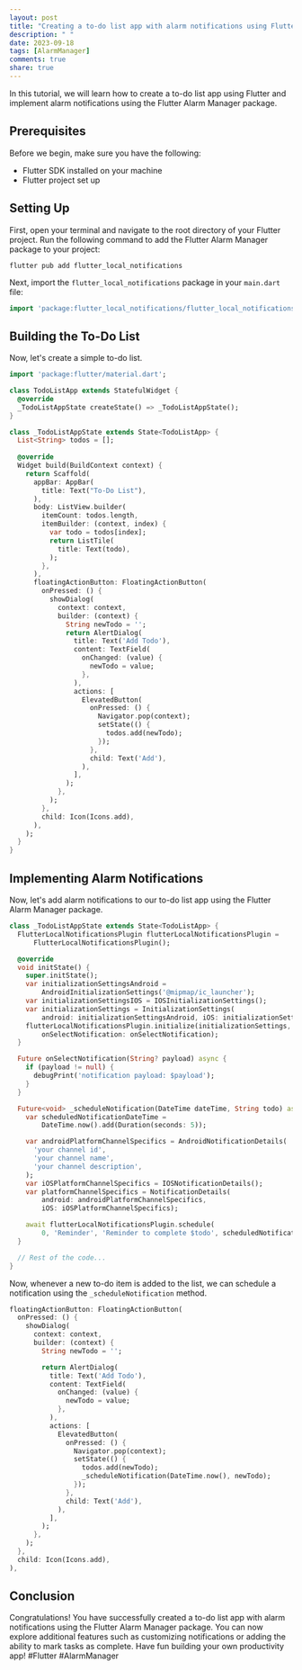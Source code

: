 ```yaml
---
layout: post
title: "Creating a to-do list app with alarm notifications using Flutter Alarm Manager"
description: " "
date: 2023-09-18
tags: [AlarmManager]
comments: true
share: true
---
```


In this tutorial, we will learn how to create a to-do list app using Flutter and implement alarm notifications using the Flutter Alarm Manager package.

## Prerequisites

Before we begin, make sure you have the following:

- Flutter SDK installed on your machine
- Flutter project set up

## Setting Up

First, open your terminal and navigate to the root directory of your Flutter project. Run the following command to add the Flutter Alarm Manager package to your project:

```
flutter pub add flutter_local_notifications
```

Next, import the `flutter_local_notifications` package in your `main.dart` file:

```dart
import 'package:flutter_local_notifications/flutter_local_notifications.dart';
```

## Building the To-Do List

Now, let's create a simple to-do list.

```dart
import 'package:flutter/material.dart';

class TodoListApp extends StatefulWidget {
  @override
  _TodoListAppState createState() => _TodoListAppState();
}

class _TodoListAppState extends State<TodoListApp> {
  List<String> todos = [];
  
  @override
  Widget build(BuildContext context) {
    return Scaffold(
      appBar: AppBar(
        title: Text("To-Do List"),
      ),
      body: ListView.builder(
        itemCount: todos.length,
        itemBuilder: (context, index) {
          var todo = todos[index];
          return ListTile(
            title: Text(todo),
          );
        },
      ),
      floatingActionButton: FloatingActionButton(
        onPressed: () {
          showDialog(
            context: context,
            builder: (context) {
              String newTodo = '';
              return AlertDialog(
                title: Text('Add Todo'),
                content: TextField(
                  onChanged: (value) {
                    newTodo = value;
                  },
                ),
                actions: [
                  ElevatedButton(
                    onPressed: () {
                      Navigator.pop(context);
                      setState(() {
                        todos.add(newTodo);
                      });
                    },
                    child: Text('Add'),
                  ),
                ],
              );
            },
          );
        },
        child: Icon(Icons.add),
      ),
    );
  }
}
```

## Implementing Alarm Notifications

Now, let's add alarm notifications to our to-do list app using the Flutter Alarm Manager package.

```dart
class _TodoListAppState extends State<TodoListApp> {
  FlutterLocalNotificationsPlugin flutterLocalNotificationsPlugin =
      FlutterLocalNotificationsPlugin();

  @override
  void initState() {
    super.initState();
    var initializationSettingsAndroid =
        AndroidInitializationSettings('@mipmap/ic_launcher');
    var initializationSettingsIOS = IOSInitializationSettings();
    var initializationSettings = InitializationSettings(
        android: initializationSettingsAndroid, iOS: initializationSettingsIOS);
    flutterLocalNotificationsPlugin.initialize(initializationSettings,
        onSelectNotification: onSelectNotification);
  }

  Future onSelectNotification(String? payload) async {
    if (payload != null) {
      debugPrint('notification payload: $payload');
    }
  }

  Future<void> _scheduleNotification(DateTime dateTime, String todo) async {
    var scheduledNotificationDateTime =
        DateTime.now().add(Duration(seconds: 5));

    var androidPlatformChannelSpecifics = AndroidNotificationDetails(
      'your channel id',
      'your channel name',
      'your channel description',
    );
    var iOSPlatformChannelSpecifics = IOSNotificationDetails();
    var platformChannelSpecifics = NotificationDetails(
        android: androidPlatformChannelSpecifics,
        iOS: iOSPlatformChannelSpecifics);

    await flutterLocalNotificationsPlugin.schedule(
        0, 'Reminder', 'Reminder to complete $todo', scheduledNotificationDateTime, platformChannelSpecifics);
  }

  // Rest of the code...
}
```

Now, whenever a new to-do item is added to the list, we can schedule a notification using the `_scheduleNotification` method.

```dart
floatingActionButton: FloatingActionButton(
  onPressed: () {
    showDialog(
      context: context,
      builder: (context) {
        String newTodo = '';

        return AlertDialog(
          title: Text('Add Todo'),
          content: TextField(
            onChanged: (value) {
              newTodo = value;
            },
          ),
          actions: [
            ElevatedButton(
              onPressed: () {
                Navigator.pop(context);
                setState(() {
                  todos.add(newTodo);
                  _scheduleNotification(DateTime.now(), newTodo);
                });
              },
              child: Text('Add'),
            ),
          ],
        );
      },
    );
  },
  child: Icon(Icons.add),
),
```

## Conclusion

Congratulations! You have successfully created a to-do list app with alarm notifications using the Flutter Alarm Manager package. You can now explore additional features such as customizing notifications or adding the ability to mark tasks as complete. Have fun building your own productivity app! #Flutter #AlarmManager